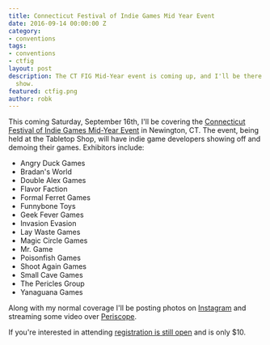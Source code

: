 ```yaml
---
title: Connecticut Festival of Indie Games Mid Year Event
date: 2016-09-14 00:00:00 Z
category:
- conventions
tags:
- conventions
- ctfig
layout: post
description: The CT FIG Mid-Year event is coming up, and I'll be there covering the
  show.
featured: ctfig.png
author: robk
---
```


This coming Saturday, September 16th, I'll be covering the [Connecticut Festival of Indie Games Mid-Year Event](http://www.ct-fig.com/festival-info.html) in Newington, CT. The event, being held at the Tabletop Shop, will have indie game developers showing off and demoing their games. Exhibitors include:

* Angry Duck Games
* Bradan's World
* Double Alex Games
* Flavor Faction
* Formal Ferret Games
* Funnybone Toys
* Geek Fever Games
* Invasion Evasion
* Lay Waste Games
* Magic Circle Games
* Mr. Game
* Poisonfish Games
* Shoot Again Games
* Small Cave Games
* The Pericles Group
* Yanaguana Games

Along with my normal coverage I'll be posting photos on [Instagram](http://instagram.com/r_kalajian) and streaming some video over [Periscope](http://periscope.tv/rkalajian).

If you're interested in attending [registration is still open](https://tabletop.events/conventions/connecticut-festival-of-indie-games-2016-mid-year-event/badgetypes) and is only $10.
